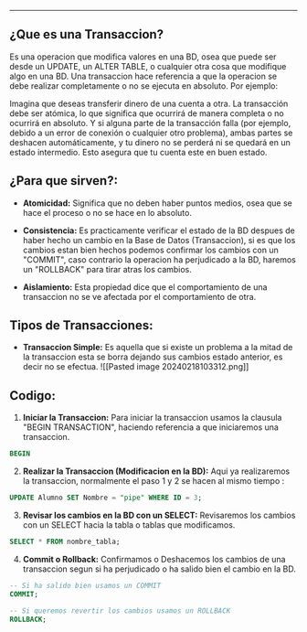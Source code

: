 
---
## ¿Que es una Transaccion?
Es una operacion que modifica valores en una BD, osea que puede ser desde un UPDATE, un ALTER TABLE, o cualquier otra cosa que modifique algo en una BD. 
Una transaccion hace referencia a que la operacion se debe realizar completamente o no se ejecuta en absoluto. Por ejemplo:

Imagina que deseas transferir dinero de una cuenta a otra. La transacción debe ser atómica, lo que significa que ocurrirá de manera completa o no ocurrirá en absoluto. Y si alguna parte de la transacción falla (por ejemplo, debido a un error de conexión o cualquier otro problema), ambas partes se deshacen automáticamente, y tu dinero no se perderá ni se quedará en un estado intermedio. Esto asegura que tu cuenta este en buen estado.

## ¿Para que sirven?:

- **Atomicidad:**
	 Significa que no deben haber puntos medios, osea que se hace el proceso o no se hace en lo absoluto. 
	 
- **Consistencia:**
	 Es practicamente verificar el estado de la BD despues de haber hecho un cambio en la Base de Datos (Transaccion), si es que los cambios estan bien hechos podemos confirmar los cambios con un "COMMIT", caso contrario la operacion ha perjudicado a la BD, haremos un "ROLLBACK" para tirar atras los cambios. 
- **Aislamiento:**
	 Esta propiedad dice que el comportamiento de una transaccion no se ve afectada por el comportamiento de otra. 


## Tipos de Transacciones: 
- **Transaccion Simple:**
	 Es aquella que si existe un problema a la mitad de la transaccion esta se borra dejando sus cambios estado anterior, es decir no se efectua. 
	![[Pasted image 20240218103312.png]] 
	
## Codigo: 

1. **Iniciar la Transaccion:** 
	 Para iniciar la transaccion usamos la clausula "BEGIN TRANSACTION", haciendo referencia a que iniciaremos una transaccion. 
	 
```sql
BEGIN 
```

2. **Realizar la Transaccion (Modificacion en la BD):**
	 Aqui ya realizaremos la transaccion, normalmente el paso 1 y 2 se hacen al mismo tiempo :
```sql
UPDATE Alumno SET Nombre = "pipe" WHERE ID = 3;
```

3. **Revisar los cambios en la BD con un SELECT:**
	 Revisaremos los cambios con un SELECT hacia la tabla o tablas que modificamos.
```sql
SELECT * FROM nombre_tabla;
```

4. **Commit o Rollback:**
	 Confirmamos o Deshacemos los cambios de una transaccion segun si ha perjudicado o ha salido bien el cambio en la BD.

```sql
-- Si ha salido bien usamos un COMMIT
COMMIT;

-- Si queremos revertir los cambios usamos un ROLLBACK
ROLLBACK;
```



















